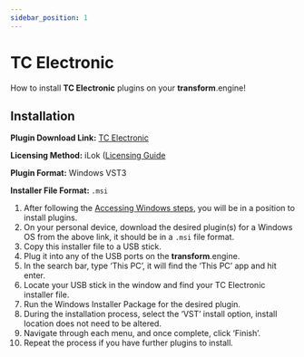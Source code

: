 ```yaml
---
sidebar_position: 1
---
```


# TC Electronic

How to install **TC Electronic** plugins on your **transform**.engine!

## Installation

**Plugin Download Link:** [TC Electronic](https://store.tcelectronic.com/)

**Licensing Method:** iLok ([Licensing Guide](../ilok.md)

**Plugin Format:** Windows VST3

**Installer File Format:** `.msi`

1. After following the [Accessing Windows steps](../installation.md#accessing-the-plugin-host-to-install-plugins), you will be in a position to install plugins.
2. On your personal device, download the desired plugin(s) for a Windows OS from the above link, it should be in a `.msi` file format.
3. Copy this installer file to a USB stick.
4. Plug it into any of the USB ports on the **transform**.engine.
5. In the search bar, type ‘This PC’, it will find the ‘This PC’ app and hit enter.
6. Locate your USB stick in the window and find your TC Electronic installer file.
7. Run the Windows Installer Package for the desired plugin.
8. During the installation process, select the ‘VST’ install option, install location does not need to be altered.
9. Navigate through each menu, and once complete, click ‘Finish’.
10. Repeat the process if you have further plugins to install.
